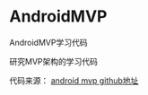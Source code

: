 # AndroidMVP
AndroidMVP学习代码

研究MVP架构的学习代码

代码来源：
[android mvp github地址](https://github.com/antoniolg/androidmvp)

